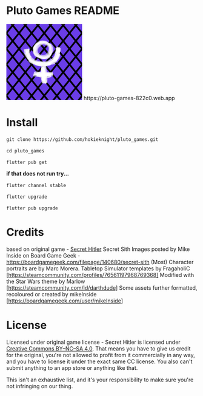 # Pluto Games README
<img src="./images/icon-512-maskable.png" alt="logo" width="200"/>
https://pluto-games-822c0.web.app

# Install
```
git clone https://github.com/hokieknight/pluto_games.git
```
```
cd pluto_games
```
```
flutter pub get
```

**if that does not run try...**
```
flutter channel stable
```
```
flutter upgrade
```
```
flutter pub upgrade
```

# Credits
based on original game - [Secret Hitler](https://www.secrethitler.com/)
Secret Sith Images posted by Mike Inside on Board Game Geek - https://boardgamegeek.com/filepage/140680/secret-sith
(Most) Character portraits are by Marc Morera.
Tabletop Simulator templates by FragaholiC [https://steamcommunity.com/profiles/76561197968769368]
Modified with the Star Wars theme by Marlow [https://steamcommunity.com/id/darthdude]
Some assets further formatted, recoloured or created by mikeInside [https://boardgamegeek.com/user/mikeInside]

# License
Licensed under original game license -
Secret Hitler is licensed under [Creative Commons BY–NC–SA 4.0](https://creativecommons.org/licenses/by-nc-sa/4.0/). That means you have to give us credit for the original, you're not allowed to profit from it commercially in any way, and you have to license it under the exact same CC license. You also can't submit anything to an app store or anything like that.

This isn't an exhaustive list, and it's your responsibility to make sure you're not infringing on our thing.

